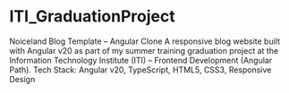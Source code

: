 # ITI_GraduationProject
Noiceland Blog Template – Angular Clone A responsive blog website built with Angular v20 as part of my summer training graduation project at the Information Technology Institute (ITI) – Frontend Development (Angular Path).  Tech Stack: Angular v20, TypeScript, HTML5, CSS3, Responsive Design
